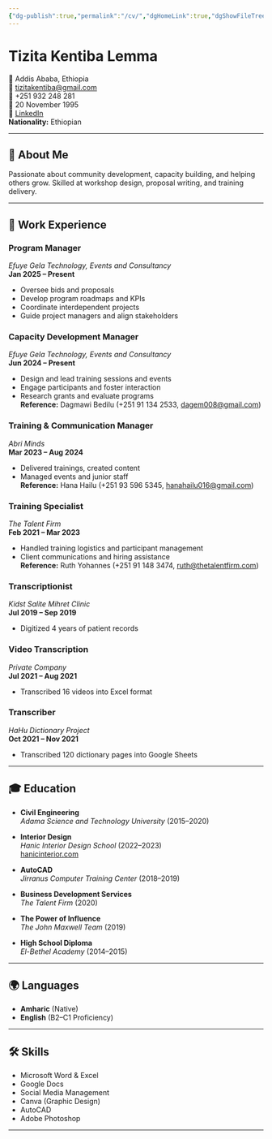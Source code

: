 ```yaml
---
{"dg-publish":true,"permalink":"/cv/","dgHomeLink":true,"dgShowFileTree":true,"dgEnableSearch":true}
---
```


# Tizita Kentiba Lemma

📍 Addis Ababa, Ethiopia  
📧 [tizitakentiba@gmail.com](mailto:tizitakentiba@gmail.com)  
📱 +251 932 248 281  
🎂 20 November 1995  
🔗 [LinkedIn](https://www.linkedin.com/in/tizita-kentiba/)  
**Nationality:** Ethiopian

---

## 🧠 About Me

Passionate about community development, capacity building, and helping others grow. Skilled at workshop design, proposal writing, and training delivery.

---

## 💼 Work Experience

### **Program Manager**  
_Efuye Gela Technology, Events and Consultancy_  
**Jan 2025 – Present**  
- Oversee bids and proposals  
- Develop program roadmaps and KPIs  
- Coordinate interdependent projects  
- Guide project managers and align stakeholders

### **Capacity Development Manager**  
_Efuye Gela Technology, Events and Consultancy_  
**Jun 2024 – Present**  
- Design and lead training sessions and events  
- Engage participants and foster interaction  
- Research grants and evaluate programs  
**Reference:** Dagmawi Bedilu (+251 91 134 2533, dagem008@gmail.com)

### **Training & Communication Manager**  
_Abri Minds_  
**Mar 2023 – Aug 2024**  
- Delivered trainings, created content  
- Managed events and junior staff  
**Reference:** Hana Hailu (+251 93 596 5345, hanahailu016@gmail.com)

### **Training Specialist**  
_The Talent Firm_  
**Feb 2021 – Mar 2023**  
- Handled training logistics and participant management  
- Client communications and hiring assistance  
**Reference:** Ruth Yohannes (+251 91 148 3474, ruth@thetalentfirm.com)

### **Transcriptionist**  
_Kidst Salite Mihret Clinic_  
**Jul 2019 – Sep 2019**  
- Digitized 4 years of patient records

### **Video Transcription**  
_Private Company_  
**Jul 2021 – Aug 2021**  
- Transcribed 16 videos into Excel format

### **Transcriber**  
_HaHu Dictionary Project_  
**Oct 2021 – Nov 2021**  
- Transcribed 120 dictionary pages into Google Sheets

---

## 🎓 Education

- **Civil Engineering**  
  _Adama Science and Technology University_ (2015–2020)

- **Interior Design**  
  _Hanic Interior Design School_ (2022–2023)  
  [hanicinterior.com](https://hanicinterior.com/)

- **AutoCAD**  
  _Jirranus Computer Training Center_ (2018–2019)

- **Business Development Services**  
  _The Talent Firm_ (2020)

- **The Power of Influence**  
  _The John Maxwell Team_ (2019)

- **High School Diploma**  
  _El-Bethel Academy_ (2014–2015)

---

## 🌍 Languages

- **Amharic** (Native)  
- **English** (B2–C1 Proficiency)

---

## 🛠️ Skills

- Microsoft Word & Excel  
- Google Docs  
- Social Media Management  
- Canva (Graphic Design)  
- AutoCAD  
- Adobe Photoshop

---
